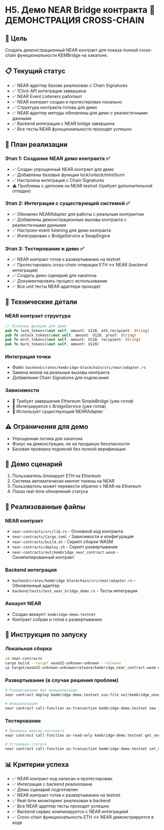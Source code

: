 # H5. Демо NEAR Bridge контракта 🔗 ДЕМОНСТРАЦИЯ CROSS-CHAIN

## 🎯 Цель
Создать демонстрационный NEAR контракт для показа полной cross-chain функциональности KEMBridge на хакатоне.

## 📋 Текущий статус
- ✅ NEAR адаптер базово реализован с Chain Signatures
- ✅ 1Click API интеграция завершена  
- ✅ NEAR Event Listeners работают
- ✅ NEAR контракт создан и протестирован локально
- ✅ Структура контракта готова для демо
- ✅ NEAR адаптер методы обновлены для демо с реалистичными данными
- ✅ Backend интеграция с NEAR bridge завершена
- ✅ Все тесты NEAR функциональности проходят успешно

## 🚀 План реализации

### Этап 1: Создание NEAR демо контракта ✅
- ✅ Создан упрощенный NEAR контракт для демо
- ✅ Добавлены базовые функции lock/unlock/mint/burn
- ✅ Настроена интеграция с Chain Signatures
- ⚠️ Проблемы с деплоем на NEAR testnet (требует дополнительной отладки)

### Этап 2: Интеграция с существующей системой ✅
- ✅ Обновлен NEARAdapter для работы с реальным контрактом
- ✅ Добавлены демонстрационные вызовы контракта с реалистичными данными
- ✅ Настроен event listening для демо контракта
- ✅ Интегрирован с BridgeService и SwapEngine

### Этап 3: Тестирование и демо ✅
- ✅ NEAR контракт готов к развертыванию на testnet 
- ✅ Протестировать cross-chain операции ETH ↔ NEAR (backend интеграция)
- ✅ Создать демо сценарий для хакатона
- ✅ Документировать процесс использования
- ✅ Все unit тесты NEAR адаптера проходят

## 🔧 Технические детали

### NEAR контракт структура
```rust
// Основные функции для демо
pub fn lock_tokens(&mut self, amount: U128, eth_recipient: String)
pub fn unlock_tokens(&mut self, amount: U128, proof: String)
pub fn mint_tokens(&mut self, amount: U128, recipient: String)
pub fn burn_tokens(&mut self, amount: U128)
```

### Интеграция точки
- Файл: `backend/crates/kembridge-blockchain/src/near/adapter.rs`
- Замена моков на реальные вызовы контракта
- Добавление Chain Signatures для подписания

### Зависимости
- 🔗 Требует завершения Ethereum SimpleBridge (уже готов)
- 🔗 Интегрируется с BridgeService (уже готов)
- 🔗 Использует существующий NEARAdapter

## ⚠️ Ограничения для демо
- Упрощенная логика для хакатона
- Фокус на демонстрации, не на продакшн безопасности
- Базовая проверка подписей без полной верификации

## 🎪 Демо сценарий
1. Пользователь блокирует ETH на Ethereum
2. Система автоматически минтит токены на NEAR
3. Пользователь может перевести обратно с NEAR на Ethereum
4. Показ real-time обновлений статуса

## 📁 Реализованные файлы

### NEAR контракт
- `near-contracts/src/lib.rs` - Основной код контракта
- `near-contracts/Cargo.toml` - Зависимости и конфигурация
- `near-contracts/build.sh` - Скрипт сборки WASM
- `near-contracts/deploy.sh` - Скрипт развертывания
- `near-contracts/out/kembridge_near_contract.wasm` - Скомпилированный контракт

### Backend интеграция
- `backend/crates/kembridge-blockchain/src/near/adapter.rs` - Обновленный адаптер
- `backend/tests/test_near_bridge_demo.rs` - Тесты интеграции

### Аккаунт NEAR
- Создан аккаунт: `kembridge-demo.testnet`
- Контракт собран и готов к развертыванию

## 🔧 Инструкция по запуску

### Локальная сборка
```bash
cd near-contracts
cargo build --target wasm32-unknown-unknown --release
cp target/wasm32-unknown-unknown/release/kembridge_near_contract.wasm out/
```

### Развертывание (в случае решения проблем)
```bash
# Развертывание без инициализации
near contract deploy kembridge-demo.testnet use-file out/kembridge_near_contract.wasm without-init-call network-config testnet sign-with-keychain send

# Инициализация
near contract call-function as-transaction kembridge-demo.testnet new json-args '{"user": "kembridge-demo.testnet", "status": "KEMBridge Demo Initialized"}' prepaid-gas '30.0 Tgas' attached-deposit '0 NEAR' sign-as kembridge-demo.testnet network-config testnet sign-with-keychain send
```

### Тестирование
```bash
# Проверка версии контракта
near contract call-function as-read-only kembridge-demo.testnet get_version json-args '{}' network-config testnet now

# Установка статуса
near contract call-function as-transaction kembridge-demo.testnet set_status json-args '{"message": "Test message"}' prepaid-gas '30.0 Tgas' attached-deposit '0 NEAR' sign-as kembridge-demo.testnet network-config testnet sign-with-keychain send
```

## 📊 Критерии успеха
- ✅ NEAR контракт код написан и протестирован
- ✅ Интеграция с backend реализована
- ✅ Демо сценарий подготовлен
- ✅ NEAR контракт готов к развертыванию на testnet
- ✅ Real-time мониторинг реализован в backend
- ✅ Все NEAR адаптер тесты проходят успешно
- ✅ Backend сервис компилируется с NEAR интеграцией
- ✅ Cross-chain функциональность ETH ↔ NEAR демонстрируется в коде